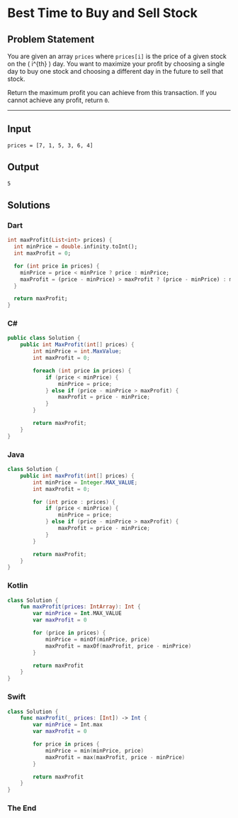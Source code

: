 # Best Time to Buy and Sell Stock

## Problem Statement

You are given an array `prices` where `prices[i]` is the price of a given stock on the \( i^{th} \) day. You want to maximize your profit by choosing a single day to buy one stock and choosing a different day in the future to sell that stock.

Return the maximum profit you can achieve from this transaction. If you cannot achieve any profit, return `0`.

---

## Input

```text
prices = [7, 1, 5, 3, 6, 4]
```

## Output

```text
5
```

## Solutions

### Dart

```dart
int maxProfit(List<int> prices) {
  int minPrice = double.infinity.toInt();
  int maxProfit = 0;

  for (int price in prices) {
    minPrice = price < minPrice ? price : minPrice;
    maxProfit = (price - minPrice) > maxProfit ? (price - minPrice) : maxProfit;
  }

  return maxProfit;
}
```


### C#

```csharp
public class Solution {
    public int MaxProfit(int[] prices) {
        int minPrice = int.MaxValue;
        int maxProfit = 0;

        foreach (int price in prices) {
            if (price < minPrice) {
                minPrice = price;
            } else if (price - minPrice > maxProfit) {
                maxProfit = price - minPrice;
            }
        }

        return maxProfit;
    }
}
```


### Java

```java
class Solution {
    public int maxProfit(int[] prices) {
        int minPrice = Integer.MAX_VALUE;
        int maxProfit = 0;

        for (int price : prices) {
            if (price < minPrice) {
                minPrice = price;
            } else if (price - minPrice > maxProfit) {
                maxProfit = price - minPrice;
            }
        }

        return maxProfit;
    }
}
```


### Kotlin

```kotlin
class Solution {
    fun maxProfit(prices: IntArray): Int {
        var minPrice = Int.MAX_VALUE
        var maxProfit = 0

        for (price in prices) {
            minPrice = minOf(minPrice, price)
            maxProfit = maxOf(maxProfit, price - minPrice)
        }

        return maxProfit
    }
}
```


### Swift

```swift
class Solution {
    func maxProfit(_ prices: [Int]) -> Int {
        var minPrice = Int.max
        var maxProfit = 0

        for price in prices {
            minPrice = min(minPrice, price)
            maxProfit = max(maxProfit, price - minPrice)
        }

        return maxProfit
    }
}
```


### The End

